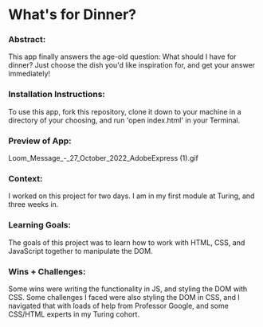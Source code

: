 # What's for Dinner?

### Abstract:
This app finally answers the age-old question: What should I have for dinner? Just choose the dish you'd like inspiration for, and get your answer immediately!


### Installation Instructions:
To use this app, fork this repository, clone it down to your machine in a directory of your choosing, and run 'open index.html' in your Terminal.


### Preview of App:
Loom_Message_-_27_October_2022_AdobeExpress (1).gif
 

### Context:
I worked on this project for two days. I am in my first module at Turing, and three weeks in. 


### Learning Goals:
The goals of this project was to learn how to work with HTML, CSS, and JavaScript together to manipulate the DOM.


### Wins + Challenges:
Some wins were writing the functionality in JS, and styling the DOM with CSS. Some challenges I faced were also styling the DOM in CSS, and I navigated that with loads of help from Professor Google, and some CSS/HTML experts in my Turing cohort.
